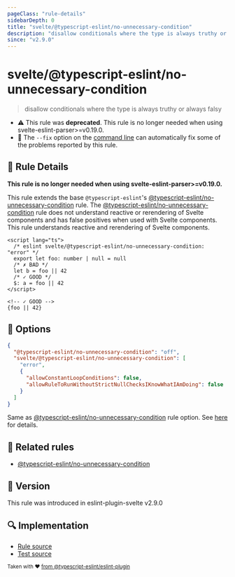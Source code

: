 ```yaml
---
pageClass: "rule-details"
sidebarDepth: 0
title: "svelte/@typescript-eslint/no-unnecessary-condition"
description: "disallow conditionals where the type is always truthy or always falsy"
since: "v2.9.0"
---
```


# svelte/@typescript-eslint/no-unnecessary-condition

> disallow conditionals where the type is always truthy or always falsy

- :warning: This rule was **deprecated**. This rule is no longer needed when using svelte-eslint-parser>=v0.19.0.
- :wrench: The `--fix` option on the [command line](https://eslint.org/docs/user-guide/command-line-interface#fixing-problems) can automatically fix some of the problems reported by this rule.

## :book: Rule Details

**This rule is no longer needed when using svelte-eslint-parser>=v0.19.0.**

This rule extends the base `@typescript-eslint`'s [@typescript-eslint/no-unnecessary-condition] rule.
The [@typescript-eslint/no-unnecessary-condition] rule does not understand reactive or rerendering of Svelte components and has false positives when used with Svelte components. This rule understands reactive and rerendering of Svelte components.

<ESLintCodeBlock fix>

<!--eslint-skip-->

```svelte
<script lang="ts">
  /* eslint svelte/@typescript-eslint/no-unnecessary-condition: "error" */
  export let foo: number | null = null
  /* ✗ BAD */
  let b = foo || 42
  /* ✓ GOOD */
  $: a = foo || 42
</script>

<!-- ✓ GOOD -->
{foo || 42}
```

</ESLintCodeBlock>

## :wrench: Options

```json
{
  "@typescript-eslint/no-unnecessary-condition": "off",
  "svelte/@typescript-eslint/no-unnecessary-condition": [
    "error",
    {
      "allowConstantLoopConditions": false,
      "allowRuleToRunWithoutStrictNullChecksIKnowWhatIAmDoing": false
    }
  ]
}
```

Same as [@typescript-eslint/no-unnecessary-condition] rule option. See [here](https://typescript-eslint.io/rules/no-unnecessary-condition/#options) for details.

## :couple: Related rules

- [@typescript-eslint/no-unnecessary-condition]

[@typescript-eslint/no-unnecessary-condition]: https://typescript-eslint.io/rules/no-unnecessary-condition/

## :rocket: Version

This rule was introduced in eslint-plugin-svelte v2.9.0

## :mag: Implementation

- [Rule source](https://github.com/ota-meshi/eslint-plugin-svelte/blob/main/src/rules/@typescript-eslint/no-unnecessary-condition.ts)
- [Test source](https://github.com/ota-meshi/eslint-plugin-svelte/blob/main/tests/src/rules/@typescript-eslint/no-unnecessary-condition.ts)

<sup>Taken with ❤️ [from @typescript-eslint/eslint-plugin](https://typescript-eslint.io/rules/no-unnecessary-condition/)</sup>
